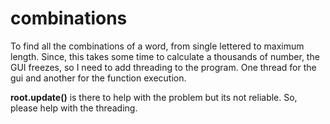# combinations
To find all the combinations of a word, from single lettered to maximum length. 
Since, this takes some time to calculate a thousands of number, the GUI freezes, so I need to add threading
to the program. One thread for the gui and another for the function execution.

**root.update()** is there to help with the problem but its not reliable.
So, please help with the threading.
